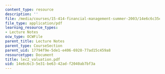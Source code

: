 ```yaml
---
content_type: resource
description: ''
file: /media/courses/15-414-financial-management-summer-2003/14e6c6c35e31be6342adf2040ab7bf3a_lec2_valuation.pdf
file_type: application/pdf
learning_resource_types:
- Lecture Notes
ocw_type: OCWFile
parent_title: Lecture Notes
parent_type: CourseSection
parent_uid: 17794f9e-5de1-e406-6928-77ad15c459a8
resourcetype: Document
title: lec2_valuation.pdf
uid: 14e6c6c3-5e31-be63-42ad-f2040ab7bf3a
---
```

